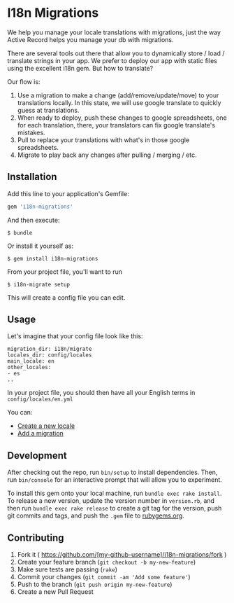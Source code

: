 # I18n Migrations

We help you manage your locale translations with migrations, just the way Active Record helps you manage your db with migrations.

There are several tools out there that allow you to dynamically store / load / translate strings in your app. We prefer to deploy our app with static files using the excellent i18n gem. But how to translate?

Our flow is:

1. Use a migration to make a change (add/remove/update/move) to your translations locally. In this state, we will use google translate to quickly guess at translations.
1. When ready to deploy, push these changes to google spreadsheets, one for each translation, there, your translators can fix google translate's mistakes.
1. Pull to replace your translations with what's in those google spreadsheets.
1. Migrate to play back any changes after pulling / merging / etc.


## Installation

Add this line to your application's Gemfile:

```ruby
gem 'i18n-migrations'
```

And then execute:

    $ bundle

Or install it yourself as:

    $ gem install i18n-migrations

From your project file, you'll want to run 

    $ i18n-migrate setup

This will create a config file you can edit.

## Usage

Let's imagine that your config file look like this:

    migration_dir: i18n/migrate
    locales_dir: config/locales
    main_locale: en
    other_locales:
    - es
    ..

In your project file, you should then have all your English terms in ```config/locales/en.yml```

You can:

* [Create a new locale](https://github.com/transparentclassroom/i18n-migrations/wiki/Create-a-new-locale-(language))
* [Add a migration](https://github.com/transparentclassroom/i18n-migrations/wiki/Add-a-migration)

## Development

After checking out the repo, run `bin/setup` to install dependencies. Then, run `bin/console` for an interactive prompt that will allow you to experiment.

To install this gem onto your local machine, run `bundle exec rake install`. To release a new version, update the version number in `version.rb`, and then run `bundle exec rake release` to create a git tag for the version, push git commits and tags, and push the `.gem` file to [rubygems.org](https://rubygems.org).

## Contributing

1. Fork it ( https://github.com/[my-github-username]/i18n-migrations/fork )
1. Create your feature branch (`git checkout -b my-new-feature`)
1. Make sure tests are passing (`rake`)
1. Commit your changes (`git commit -am 'Add some feature'`)
1. Push to the branch (`git push origin my-new-feature`)
1. Create a new Pull Request


